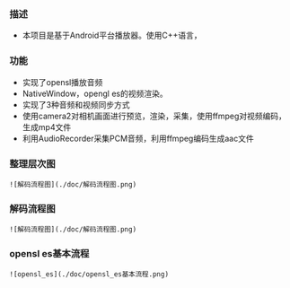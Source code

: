 ### 描述
- 本项目是基于Android平台播放器。使用C++语言，

### 功能
- 实现了opensl播放音频
- NativeWindow，opengl es的视频渲染。
- 实现了3种音频和视频同步方式
- 使用camera2对相机画面进行预览，渲染，采集，使用ffmpeg对视频编码，生成mp4文件
- 利用AudioRecorder采集PCM音频，利用ffmpeg编码生成aac文件


### 整理层次图
    ![解码流程图](./doc/解码流程图.png)


### 解码流程图
    ![解码流程图](./doc/解码流程图.png)


### opensl es基本流程
    ![opensl_es](./doc/opensl_es基本流程.png)